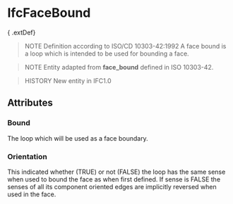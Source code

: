 # IfcFaceBound

{ .extDef}
<!-- end of short definition -->

> NOTE Definition according to ISO/CD 10303-42:1992
> A face bound is a loop which is intended to be used for bounding a face.

> NOTE Entity adapted from **face_bound** defined in ISO 10303-42.

> HISTORY New entity in IFC1.0

## Attributes

### Bound
The loop which will be used as a face boundary.

### Orientation
This indicated whether (TRUE) or not (FALSE) the loop has the same sense when used to bound the face as when first defined. If sense is FALSE the senses of all its component oriented edges are implicitly reversed when used in the face.
